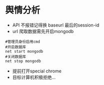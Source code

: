 # 舆情分析
* API 不报错记得换 baseurl 最后的session-id
* url 爬取数据需先开启mongodb

```
#管理员身份启用cmd
#开启数据库
net start mongodb
#关闭数据库
net stop mongodb
```
- 提前打开special chrome
- 目标计算机积极拒绝...

```

```